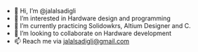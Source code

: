 - 👋 Hi, I’m @jalalsadigli
- 👀 I’m interested in Hardware design and programming
- 🌱 I’m currently practicing Solidowkrs, Altium Designer and C.
- 💞️ I’m looking to collaborate on Hardware development
- 📫 Reach me via jalalsadigli@gmail.com

<!---
jalalsadigli/jalalsadigli is a ✨ special ✨ repository because its `README.md` (this file) appears on your GitHub profile.
You can click the Preview link to take a look at your changes.
--->
